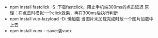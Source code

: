 - npm install fastclick -S :下载fastclick，阻止手机端300ms的点击延迟
  原理：在点击时模拟一个click效果，再在300ms后执行判断
- npm install vue-lazyload -D: 懒加载 当图片未加载完成时放一个图片加载中上去
- npm install vuex --save:装vuex
